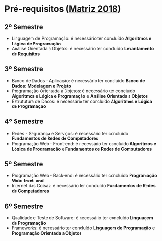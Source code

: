 # Pré-requisitos ([Matriz 2018](matriz2018.md))
## 2º Semestre
 - Linguagem de Programação: é necessário ter concluído **Algoritmos e Lógica de Programação**
 - Análise Orientada a Objetos: é necessário ter concluído **Levantamento de Requisitos**

## 3º Semestre
 - Banco de Dados - Aplicação: é necessário ter concluído **Banco de Dados: Modelagem e Projeto**
 - Programação Orientada a Objetos: é necessário ter concluído **Algoritmos e Lógica e Programação** e **Análise Orientada a Objetos**
 - Estrututura de Dados: é necessário ter concluído **Algoritmos e Lógica de Programação**

## 4º Semestre
 - Redes - Segurança e Serviços: é necessário ter concluído **Fundamentos de Redes de Computadores**
 - Programação Web - Front-end: é necessário ter concluído **Algoritmos e Lógica de Programação** e **Fundamentos de Redes de Computadores**

## 5º Semestre
 - Programação Web - Back-end: é necessário ter concluído **Programação Web: front-end**
 - Internet das Coisas: é necessário ter concluído **Fundamentos de Redes de Computadores**

## 6º Semestre
 - Qualidade e Teste de Software: é necessário ter concluído **Linguagem de Programação**
 - Frameworks: é necessário ter concluído **Linguagem de Programação** e **Programação Orientada a Objetos**
